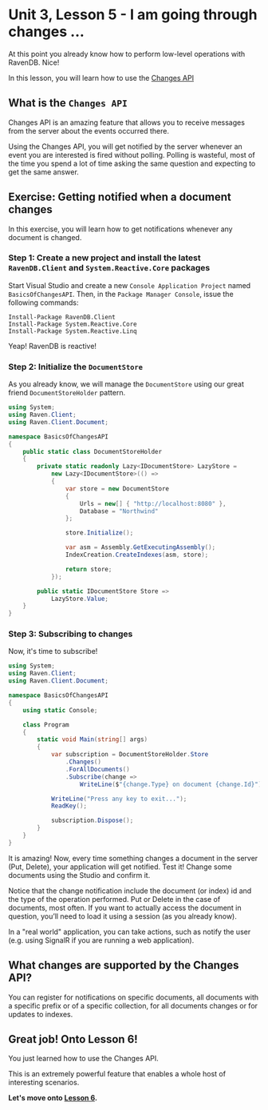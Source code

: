 # Unit 3, Lesson 5 - I am going through changes ...

At this point you already know how to perform low-level operations with RavenDB. Nice!

In this lesson, you will learn how to use the [Changes API](https://ravendb.net/docs/article-page/4.0/csharp/client-api/changes/what-is-changes-api)

## What is the `Changes API`

Changes API is an amazing feature that allows you to receive messages from the server about the events occurred there.

Using the Changes API, you will get notified by the server whenever an event you are interested is fired without polling. Polling is wasteful, most of the time you spend a lot of time asking the same
question and expecting to get the same answer.

## Exercise: Getting notified when a document changes

In this exercise, you will learn how to get notifications whenever any document is changed.

### Step 1: Create a new project and install the latest `RavenDB.Client` and `System.Reactive.Core` packages

Start Visual Studio and create a new `Console Application Project` named
`BasicsOfChangesAPI`. Then, in the `Package Manager Console`, issue the following
commands:

```
Install-Package RavenDB.Client
Install-Package System.Reactive.Core
Install-Package System.Reactive.Linq
```

Yeap! RavenDB is reactive!

### Step 2: Initialize the `DocumentStore`

As you already know, we will manage the `DocumentStore` using our great friend `DocumentStoreHolder` pattern.  

````csharp
using System;
using Raven.Client;
using Raven.Client.Document;

namespace BasicsOfChangesAPI
{
    public static class DocumentStoreHolder
    {
        private static readonly Lazy<IDocumentStore> LazyStore =
            new Lazy<IDocumentStore>(() =>
            {
                var store = new DocumentStore
                {
                    Urls = new[] { "http://localhost:8080" },
                    Database = "Northwind"
                };

                store.Initialize();

                var asm = Assembly.GetExecutingAssembly();
                IndexCreation.CreateIndexes(asm, store);

                return store;
            });

        public static IDocumentStore Store =>
            LazyStore.Value;
    }
}
````

### Step 3: Subscribing to changes

Now, it's time to subscribe!

````csharp
using System;
using Raven.Client;
using Raven.Client.Document;

namespace BasicsOfChangesAPI
{
    using static Console;

    class Program
    {
        static void Main(string[] args)
        {
            var subscription = DocumentStoreHolder.Store
                .Changes()
                .ForAllDocuments()
                .Subscribe(change =>
                    WriteLine($"{change.Type} on document {change.Id}"));

            WriteLine("Press any key to exit...");
            ReadKey();

            subscription.Dispose();
        }
    }
}
````

It is amazing! Now, every time something changes a document in the server (Put, Delete), your application will get notified. Test it! Change some documents using the Studio and confirm it.

Notice that the change notification include the document (or index) id and the
type of the operation performed. Put or Delete in the case of documents, most
often. If you want to actually access the document in question, you’ll need to
load it using a session (as you already know).

In a "real world" application, you can take actions, such as notify the user (e.g. using
SignalR if you are running a web application).

## What changes are supported by the Changes API?

You can register for notifications on specific documents, all documents with a specific prefix or of a
specific collection, for all documents changes or for updates to indexes.

## Great job! Onto Lesson 6!

You just learned how to use the Changes API.

This is an extremely powerful feature that enables a whole host of interesting scenarios.

**Let's move onto [Lesson 6](../lesson6/README.md).**

